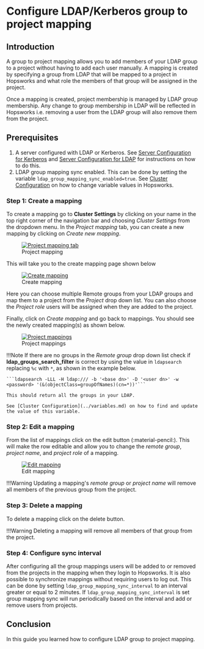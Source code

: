 # Configure LDAP/Kerberos group to project mapping
 
## Introduction

A group to project mapping allows you to add members of your LDAP group to a project without having to
add each user manually. A mapping is created by specifying a group from LDAP that will be mapped to a project in
Hopsworks and what role the members of that group will be assigned in the project.

Once a mapping is created, project membership is managed by LDAP group membership. Any change to group membership in LDAP will be reflected 
in Hopsworks i.e. removing a user from the LDAP group will also remove them from the project.
 
## Prerequisites
1. A server configured with LDAP or Kerberos. See [Server Configuration for Kerberos](../configure-server/#server-configuration-for-kerberos) and
[Server Configuration for LDAP](../configure-server/#server-configuration-for-ldap) for instructions on how to do this.
2. LDAP group mapping sync enabled. This can be done by setting the variable ```ldap_group_mapping_sync_enabled=true```. 
See [Cluster Configuration](../variables.md) on how to change variable values in Hopsworks.
 
### Step 1: Create a mapping
To create a mapping go to **Cluster Settings** by clicking on your name in the top right
corner of the navigation bar and choosing *Cluster Settings* from the dropdown menu.
In the _Project mapping_ tab, you can create a new mapping by clicking on _Create new mapping_.
 
<figure>
 <a  href="../../../../assets/images/admin/project-mapping/project-mapping-empty.png">
   <img src="../../../../assets/images/admin/project-mapping/project-mapping-empty.png" alt="Project mapping tab" />
 </a>
 <figcaption>Project mapping</figcaption>
</figure>
 
This will take you to the create mapping page shown below
<figure>
 <a  href="../../../../assets/images/admin/project-mapping/create-mapping.png">
   <img src="../../../../assets/images/admin/project-mapping/create-mapping.png" alt="Create mapping" />
 </a>
 <figcaption>Create mapping</figcaption>
</figure>
 
Here you can choose multiple Remote groups from your LDAP groups and map them to a project from the _Project_ drop down list.
You can also choose the _Project role_ users will be assigned when they are added to the project.
 
Finally, click on _Create mapping_ and go back to mappings. You should see the newly created mapping(s) as shown below.
 
<figure>
 <a  href="../../../../assets/images/admin/project-mapping/project-mappings.png">
   <img src="../../../../assets/images/admin/project-mapping/project-mappings.png" alt="Project mappings" />
 </a>
 <figcaption>Project mappings</figcaption>
</figure>
 
!!!Note
    If there are no groups in the _Remote group_ drop down list check if **ldap_groups_search_filter** is correct by using the value
    in ```ldapsearch``` replacing ```%c``` with ```*```, as shown in the example below.
    
    ```ldapsearch -LLL -H ldap:/// -b '<base dn>' -D '<user dn>' -w <password> '(&(objectClass=groupOfNames)(cn=*))'```

    This should return all the groups in your LDAP. 
    
    See [Cluster Configuration](../variables.md) on how to find and update the value of this variable.
  
### Step 2: Edit a mapping
 
From the list of mappings click on the edit button (:material-pencil:). This will make the row editable and allow you to change
the _remote group_, _project name_, and _project role_ of a mapping.
 
<figure>
 <a  href="../../../../assets/images/admin/project-mapping/edit-mapping.png">
   <img src="../../../../assets/images/admin/project-mapping/edit-mapping.png" alt="Edit mapping" />
 </a>
 <figcaption>Edit mapping</figcaption>
</figure>
 
!!!Warning
    Updating a mapping's _remote group_ or _project name_ will remove all members of the previous group from the project.
 
### Step 3: Delete a mapping
 
To delete a mapping click on the delete button.
 
!!!Warning
    Deleting a mapping will remove all members of that group from the project.

### Step 4: Configure sync interval 

After configuring all the group mappings users will be added to or removed from the projects in the mapping when they login to Hopsworks.
It is also possible to synchronize mappings without requiring users to log out. This can be done by setting ```ldap_group_mapping_sync_interval```
to an interval greater or equal to 2 minutes. If ```ldap_group_mapping_sync_interval``` is set group mapping sync will run periodically based on the interval and
add or remove users from projects.


## Conclusion
In this guide you learned how to configure LDAP group to project mapping.
